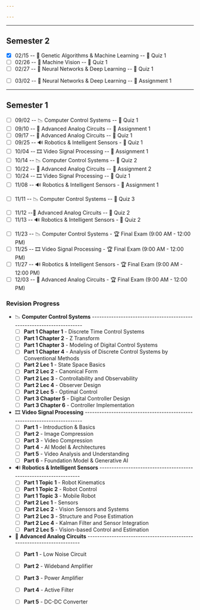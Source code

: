 ```yaml
---

---
```


---
## Semester 2

+ [x] 02/15 -- 🧬 Genetic Algorithms & Machine Learning -- 📝 Quiz 1
+ [ ] 02/26 -- 📸 Machine Vision -- 📝 Quiz 1
+ [ ] 02/27 -- 🔮 Neural Networks & Deep Learning -- 📝 Quiz 1
- [ ] 03/02 -- 🔮 Neural Networks & Deep Learning -- 📄 Assignment 1


















---
## Semester 1

+ [ ] 09/02 -- 📉 Computer Control Systems -- 📝 Quiz 1
+ [ ] 09/10 -- 🧵 Advanced Analog Circuits -- 📃 Assignment 1
+ [ ] 09/17 -- 🧵 Advanced Analog Circuits -- 📝 Quiz 1
+ [ ] 09/25 -- 🔊 Robotics & Intelligent Sensors - 📝 Quiz 1
+ [ ] 10/04 -- 🎞 Video Signal Processing -- 📃 Assignment 1 
+ [ ] 10/14 -- 📉 Computer Control Systems -- 📝 Quiz 2
+ [ ] 10/22 -- 🧵 Advanced Analog Circuits -- 📃 Assignment 2
+ [ ] 10/24 -- 🎞 Video Signal Processing -- 📝 Quiz 1
+ [ ] 11/08 -- 🔊 Robotics & Intelligent Sensors - 📃 Assignment 1
- [ ] 11/11 -- 📉 Computer Control Systems -- 📝 Quiz 3
+ [ ] 11/12 --🧵 Advanced Analog Circuits -- 📝 Quiz 2
+ [ ] 11/13 -- 🔊 Robotics & Intelligent Sensors - 📝 Quiz 2

- [ ] 11/23 -- 📉 Computer Control Systems - 🏆 Final Exam (9:00 AM - 12:00 PM)
- [ ] 11/25 -- 🎞 Video Signal Processing - 🏆 Final Exam (9:00 AM - 12:00 PM)
- [ ] 11/27 -- 🔊 Robotics & Intelligent Sensors - 🏆 Final Exam (9:00 AM - 12:00 PM)
- [ ] 12/03 -- 🧵 Advanced Analog Circuits - 🏆 Final Exam (9:00 AM - 12:00 PM)

### Revision Progress

+ 📉 **Computer Control Systems** ----------------------------------------------------------------------
	- [ ] **Part 1 Chapter 1** - Discrete Time Control Systems
	- [ ] **Part 1 Chapter 2** - Z Transform
	- [ ] **Part 1 Chapter 3** - Modeling of Digital Control Systems
	- [ ] **Part 1 Chapter 4** - Analysis of Discrete Control Systems by Conventional Methods
	- [ ] **Part 2 Lec 1** - State Space Basics
	- [ ] **Part 2 Lec 2** - Canonical Form
	- [ ] **Part 2 Lec 3** - Controllability and Observability
	- [ ] **Part 2 Lec 4** - Observer Design
	- [ ] **Part 2 Lec 5** - Optimal Control
	- [ ] **Part 3 Chapter 5** - Digital Controller Design
	- [ ] **Part 3 Chapter 6** - Controller Implementation
+ 🎞 **Video Signal Processing** -------------------------------------------------------------------------
	- [ ] **Part 1** - Introduction & Basics
	- [ ] **Part 2** - Image Compression
	- [ ] **Part 3** - Video Compression
	- [ ] **Part 4** - AI Model & Architectures
	- [ ] **Part 5** - Video Analysis and Understanding
	- [ ] **Part 6** - Foundation Model & Generative AI
+ 🔊 **Robotics & Intelligent Sensors** ------------------------------------------------------------------
	- [ ] **Part 1 Topic 1** - Robot Kinematics
	- [ ] **Part 1 Topic 2** - Robot Control
	- [ ] **Part 1 Topic 3** - Mobile Robot
	- [ ] **Part 2 Lec 1** - Sensors
	- [ ] **Part 2 Lec 2** - Vision Sensors and Systems
	- [ ] **Part 2 Lec 3** - Structure and Pose Estimation
	- [ ] **Part 2 Lec 4** - Kalman Filter and Sensor Integration
	- [ ] **Part 2 Lec 5** - Vision-based Control and Estimation
+ 🧵 **Advanced Analog Circuits** -----------------------------------------------------------------------
	- [ ] **Part 1** - Low Noise Circuit 
	- [ ] **Part 2** - Wideband Amplifier
	- [ ] **Part 3** - Power Amplifier 
	- [ ] **Part 4** - Active Filter 
	- [ ] **Part 5** - DC-DC Converter

